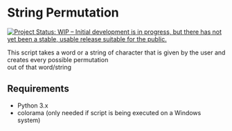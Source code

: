 # String Permutation

[![Project Status: WIP – Initial development is in progress, but there has not yet been a stable, usable release suitable for the public.](https://www.repostatus.org/badges/latest/wip.svg)](https://www.repostatus.org/#wip)

This script takes a word or a string of character that is given by the user and creates every possible permutation   
out of that word/string                                                                                              
                                                                                                                                         
                                                                                                                     
## Requirements

* Python 3.x                                                                                                         
* colorama (only needed if script is being executed on a Windows system)  

